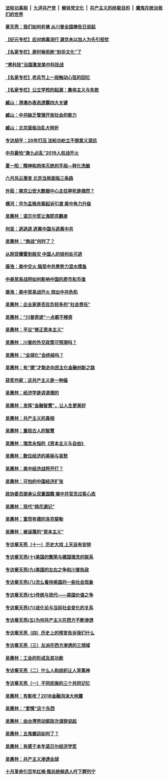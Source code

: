 ####  [法轮功真相](../../../../basic/blob/master/README.md?t=07040231) &nbsp;|&nbsp; [九评共产党](../../../../9ping.md/blob/master/README.md?t=07040231) &nbsp;|&nbsp; [解体党文化](../../../../jtdwh.md/blob/master/README.md?t=07040231)  &nbsp;|&nbsp; [共产主义的终极目的](../../../../gczydzjmd.md/blob/master/README.md?t=07040231) &nbsp;|&nbsp; [魔鬼在统治我们的世界](../../../../mgztzwmdsj.md/blob/master/README.md?t=07040231) 

#### [章天亮：我们如何祈祷 从川普全国祷告日说起](../pages/nsc423/n11944627.md?t=07040231) 

#### [【纪元专栏】应对病毒流行 渥京未以加人为先引担忧](../pages/nsc423/n11875714.md?t=07040231) 

#### [【名家专栏】是时候拒绝“封杀文化”了](../pages/nsc423/n11814093.md?t=07040231) 

#### [“黑科技”治国激发美中科技战](../pages/nsc423/n11638056.md?t=07040231) 

#### [【名家专栏】老兵节上一段触动心弦的回忆](../pages/nsc423/n11646016.md?t=07040231) 

#### [【名家专栏】公立学校的起源：集体主义与失败](../pages/nsc423/n11601833.md?t=07040231) 

#### [臧山：港澳办表态透露四大关键](../pages/nsc423/n11421628.md?t=07040231) 

#### [臧山：中共缺乏管理开放社会的能力](../pages/nsc423/n11407457.md?t=07040231) 

#### [臧山：北京面临治乱大转折](../pages/nsc423/n11406895.md?t=07040231) 

#### [专访胡平：20年打压 法轮功屹立不倒意义深远](../pages/nsc423/n11398800.md?t=07040231) 

#### [中共最怕“逢九必乱”2019人权战开火](../pages/nsc423/n11385248.md?t=07040231) 

#### [夏一阳：精神和肉体灭绝的手段—转化洗脑](../pages/nsc423/n11368250.md?t=07040231) 

#### [六月风云激变 北京当局面临三条路](../pages/nsc423/n11313668.md?t=07040231) 

#### [许茹：南京公安大数据中心主任猝死是偶然？](../pages/nsc423/n11064744.md?t=07040231) 

#### [横河：华为孟晚舟案起诉引渡 美中角力升级](../pages/nsc423/n11027230.md?t=07040231) 

#### [吴惠林：诺贝尔奖让海耶克翻身](../pages/nsc423/n10890049.md?t=07040231) 

#### [何坚：逃逃逃 逃离中国与逃离中共](../pages/nsc423/n10592891.md?t=07040231) 

#### [吴惠林：“商战”何时了？](../pages/nsc423/n10573558.md?t=07040231) 

#### [从网贷爆雷到股灾 中国人的钱何处可逃](../pages/nsc423/n10572800.md?t=07040231) 

#### [唐浩：美中交火 隐现中共黑势力混水摸鱼](../pages/nsc423/n10544040.md?t=07040231) 

#### [中美贸易战将如何影响中国的房市和币值](../pages/nsc423/n10543697.md?t=07040231) 

#### [唐浩：美中贸易战开火 烧出中共危机](../pages/nsc423/n10540126.md?t=07040231) 

#### [吴惠林：企业家是否应负较多的“社会责任”](../pages/nsc423/n10535022.md?t=07040231) 

#### [吴惠林：“川普奇迹”一点都不稀奇](../pages/nsc423/n10512808.md?t=07040231) 

#### [吴惠林：平议“修正资本主义”](../pages/nsc423/n10495724.md?t=07040231) 

#### [吴惠林：川普的外交政策可预测吗？](../pages/nsc423/n10462387.md?t=07040231) 

#### [吴惠林：“全球化”会终结吗？](../pages/nsc423/n10452838.md?t=07040231) 

#### [吴惠林：有“德”才能走向民主化金融创新之路](../pages/nsc423/n10432292.md?t=07040231) 

#### [获奖作家：这共产主义是一种癌](../pages/nsc423/n10431541.md?t=07040231) 

#### [吴惠林：经济学是讲道德的](../pages/nsc423/n10398014.md?t=07040231) 

#### [吴惠林：发挥“金融智慧”，让人生更美好](../pages/nsc423/n10375019.md?t=07040231) 

#### [吴惠林：共产主义的真相](../pages/nsc423/n10351394.md?t=07040231) 

#### [吴惠林：重拾古人的智慧](../pages/nsc423/n10337691.md?t=07040231) 

#### [吴惠林：理念永恒的《资本主义与自由》](../pages/nsc423/n10316274.md?t=07040231) 

#### [吴惠林：数位经济的美丽与哀愁](../pages/nsc423/n10292946.md?t=07040231) 

#### [吴惠林：美中经济战将开打？](../pages/nsc423/n10258825.md?t=07040231) 

#### [吴惠林：可怕的中国经济扩张](../pages/nsc423/n10219147.md?t=07040231) 

#### [政协委员提承认双重国籍 揭中共官员过客心态](../pages/nsc423/n10208809.md?t=07040231) 

#### [吴惠林：现代“桃花源记”](../pages/nsc423/n10185234.md?t=07040231) 

#### [吴惠林：富而有德的洛克斐勒](../pages/nsc423/n10142264.md?t=07040231) 

#### [吴惠林：被诬蔑的“资本主义”](../pages/nsc423/n10124816.md?t=07040231) 

#### [专访章天亮（十一）历史大戏 上天自有安排](../pages/nsc423/n10094905.md?t=07040231) 

#### [专访章天亮(十)美国的繁荣与建国理念的联系](../pages/nsc423/n10094899.md?t=07040231) 

#### [专访章天亮(九)美国的左右之争和川普执政](../pages/nsc423/n10094889.md?t=07040231) 

#### [专访章天亮(八)怎么看待美国的一些社会现象](../pages/nsc423/n10094857.md?t=07040231) 

#### [专访章天亮(七)传统与现代——美国价值之争](../pages/nsc423/n10093140.md?t=07040231) 

#### [专访章天亮(六)进化论与当前社会变化的关系](../pages/nsc423/n10092036.md?t=07040231) 

#### [专访章天亮(五)为何共产主义在西方不断渗透](../pages/nsc423/n10083620.md?t=07040231) 

#### [专访章天亮（四）历史上的预言告诉我们什么](../pages/nsc423/n10083606.md?t=07040231) 

#### [专访章天亮（三）左派在西方渗透的三领域](../pages/nsc423/n10081115.md?t=07040231) 

#### [吴惠林：工会的形成及其功能](../pages/nsc423/n10080633.md?t=07040231) 

#### [专访章天亮（二）什么人和组织让人背离神](../pages/nsc423/n10076637.md?t=07040231) 

#### [专访章天亮（一）不同民族的三个共同记忆](../pages/nsc423/n10074188.md?t=07040231) 

#### [吴惠林：有影呒？2018金融泡沫大地震](../pages/nsc423/n10040534.md?t=07040231) 

#### [吴惠林：“爱情”这个东西](../pages/nsc423/n10019423.md?t=07040231) 

#### [吴惠林：由台湾劳动部政次请辞说起](../pages/nsc423/n9979679.md?t=07040231) 

#### [吴惠林：五鬼搬运如何了？](../pages/nsc423/n9925338.md?t=07040231) 

#### [吴惠林：有感于本年诺贝尔经济学奖](../pages/nsc423/n9871883.md?t=07040231) 

#### [吴惠林：共产主义渗透全球](../pages/nsc423/n9812748.md?t=07040231) 

#### [十月革命引百年红祸 俄总统候选人吁下葬列宁](../pages/nsc423/n9810182.md?t=07040231) 

